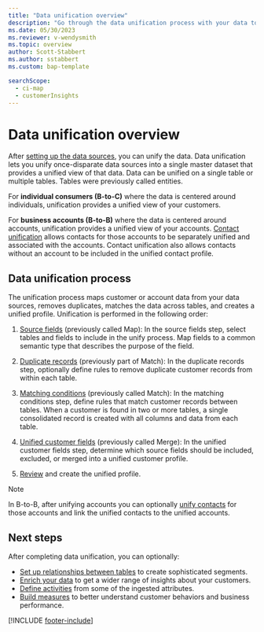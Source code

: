 ```yaml
---
title: "Data unification overview"
description: "Go through the data unification process with your data to create a single master dataset of account or customer profiles."
ms.date: 05/30/2023
ms.reviewer: v-wendysmith
ms.topic: overview
author: Scott-Stabbert
ms.author: sstabbert
ms.custom: bap-template

searchScope: 
  - ci-map
  - customerInsights
---
```


# Data unification overview

After [setting up the data sources](data-sources.md), you can unify the data. Data unification lets you unify once-disparate data sources into a single master dataset that provides a unified view of that data. 
Data can be unified on a single table or multiple tables. Tables were previously called entities.

For **individual consumers (B-to-C)** where the data is centered around individuals, unification provides a unified view of your customers.

For **business accounts (B-to-B)** where the data is centered around accounts, unification provides a unified view of your accounts. [Contact unification](data-unification-contacts.md) allows contacts for those accounts to be separately unified and associated with the accounts. Contact unification also allows contacts without an account to be included in the unified contact profile.

## Data unification process

The unification process maps customer or account data from your data sources, removes duplicates, matches the data across tables, and creates a unified profile. Unification is performed in the following order:

1. [Source fields](data-unification-map-tables.md) (previously called Map): In the source fields step, select tables and fields to include in the unify process. Map fields to a common semantic type that describes the purpose of the field.

1. [Duplicate records](data-unification-duplicates.md) (previously part of Match): In the duplicate records step, optionally define rules to remove duplicate customer records from within each table.

1. [Matching conditions](data-unification-match-tables.md) (previously called Match): In the matching conditions step, define rules that match customer records between tables. When a customer is found in two or more tables, a single consolidated record is created with all columns and data from each table.

1. [Unified customer fields](data-unification-merge-tables.md) (previously called Merge): In the unified customer fields step, determine which source fields should be included, excluded, or merged into a unified customer profile.  

1. [Review](data-unification-review.md) and create the unified profile.

> [!NOTE]
> In B-to-B, after unifying accounts you can optionally [unify contacts](data-unification-contacts.md) for those accounts and link the unified contacts to the unified accounts.

## Next steps

After completing data unification, you can optionally:

- [Set up relationships between tables](relationships.md) to create sophisticated segments.
- [Enrich your data](enrichment-hub.md) to get a wider range of insights about your customers.
- [Define activities](activities.md) from some of the ingested attributes.
- [Build measures](measures.md) to better understand customer behaviors and business performance.

[!INCLUDE [footer-include](includes/footer-banner.md)]
